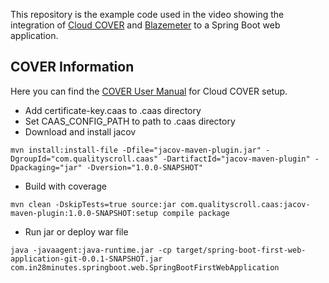 This repository is the example code used in the video showing the integration of [Cloud COVER](https://cloudscroll.io/) and [Blazemeter](https://www.blazemeter.com/) to a Spring Boot web application.

## COVER Information

Here you can find the [COVER User Manual](https://suresofttech.notion.site/User-Manual-1efbc1ea8ae242d681aa403d00b34894) for Cloud COVER setup.

- Add certificate-key.caas to .caas directory
- Set CAAS_CONFIG_PATH to path to .caas directory
- Download and install jacov

```shell
mvn install:install-file -Dfile="jacov-maven-plugin.jar" -DgroupId="com.qualityscroll.caas" -DartifactId="jacov-maven-plugin" -Dpackaging="jar" -Dversion="1.0.0-SNAPSHOT"
```

- Build with coverage
```shell
mvn clean -DskipTests=true source:jar com.qualityscroll.caas:jacov-maven-plugin:1.0.0-SNAPSHOT:setup compile package
```

- Run jar or deploy war file
```shell
java -javaagent:java-runtime.jar -cp target/spring-boot-first-web-application-git-0.0.1-SNAPSHOT.jar com.in28minutes.springboot.web.SpringBootFirstWebApplication
```
